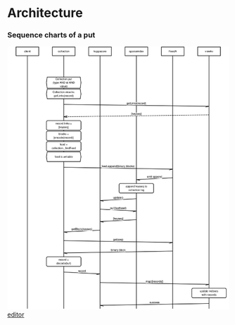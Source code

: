 # Architecture

### Sequence charts of a put

![put-record.svg](put-record.svg)
[editor](https://mscgen.js.org/?lang=mscgen)